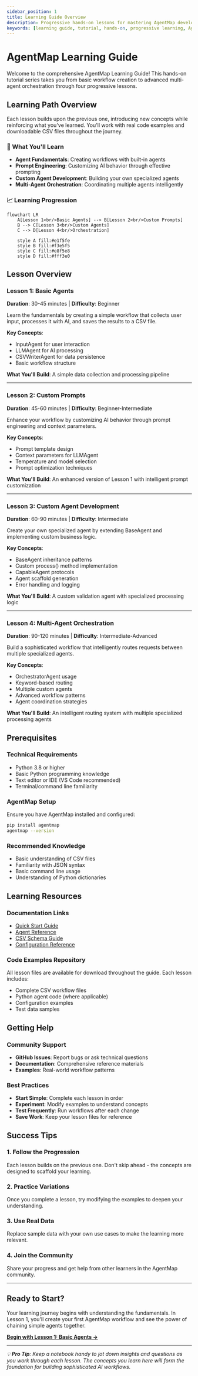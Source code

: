 ```yaml
---
sidebar_position: 1
title: Learning Guide Overview
description: Progressive hands-on lessons for mastering AgentMap development
keywords: [learning guide, tutorial, hands-on, progressive learning, AgentMap basics]
---
```


# AgentMap Learning Guide

Welcome to the comprehensive AgentMap Learning Guide! This hands-on tutorial series takes you from basic workflow creation to advanced multi-agent orchestration through four progressive lessons.

## Learning Path Overview

Each lesson builds upon the previous one, introducing new concepts while reinforcing what you've learned. You'll work with real code examples and downloadable CSV files throughout the journey.

### 🎯 What You'll Learn

- **Agent Fundamentals**: Creating workflows with built-in agents
- **Prompt Engineering**: Customizing AI behavior through effective prompting
- **Custom Agent Development**: Building your own specialized agents
- **Multi-Agent Orchestration**: Coordinating multiple agents intelligently

### 📈 Learning Progression

```mermaid
flowchart LR
    A[Lesson 1<br/>Basic Agents] --> B[Lesson 2<br/>Custom Prompts]
    B --> C[Lesson 3<br/>Custom Agents] 
    C --> D[Lesson 4<br/>Orchestration]
    
    style A fill:#e1f5fe
    style B fill:#f3e5f5
    style C fill:#e8f5e8
    style D fill:#fff3e0
```

## Lesson Overview

### Lesson 1: Basic Agents
**Duration**: 30-45 minutes | **Difficulty**: Beginner

Learn the fundamentals by creating a simple workflow that collects user input, processes it with AI, and saves the results to a CSV file.

**Key Concepts**:
- InputAgent for user interaction
- LLMAgent for AI processing
- CSVWriterAgent for data persistence
- Basic workflow structure

**What You'll Build**: A simple data collection and processing pipeline

---

### Lesson 2: Custom Prompts  
**Duration**: 45-60 minutes | **Difficulty**: Beginner-Intermediate

Enhance your workflow by customizing AI behavior through prompt engineering and context parameters.

**Key Concepts**:
- Prompt template design
- Context parameters for LLMAgent
- Temperature and model selection
- Prompt optimization techniques

**What You'll Build**: An enhanced version of Lesson 1 with intelligent prompt customization

---

### Lesson 3: Custom Agent Development
**Duration**: 60-90 minutes | **Difficulty**: Intermediate

Create your own specialized agent by extending BaseAgent and implementing custom business logic.

**Key Concepts**:
- BaseAgent inheritance patterns
- Custom process() method implementation
- CapableAgent protocols
- Agent scaffold generation
- Error handling and logging

**What You'll Build**: A custom validation agent with specialized processing logic

---

### Lesson 4: Multi-Agent Orchestration
**Duration**: 90-120 minutes | **Difficulty**: Intermediate-Advanced

Build a sophisticated workflow that intelligently routes requests between multiple specialized agents.

**Key Concepts**:
- OrchestratorAgent usage
- Keyword-based routing
- Multiple custom agents
- Advanced workflow patterns
- Agent coordination strategies

**What You'll Build**: An intelligent routing system with multiple specialized processing agents

## Prerequisites

### Technical Requirements
- Python 3.8 or higher
- Basic Python programming knowledge
- Text editor or IDE (VS Code recommended)
- Terminal/command line familiarity

### AgentMap Setup
Ensure you have AgentMap installed and configured:

```bash
pip install agentmap
agentmap --version
```

### Recommended Knowledge
- Basic understanding of CSV files
- Familiarity with JSON syntax
- Basic command line usage
- Understanding of Python dictionaries

## Learning Resources

### Documentation Links
- [Quick Start Guide](/docs/getting-started)
- [Agent Reference](/docs/reference/agents/custom-agents)
- [CSV Schema Guide](/docs/reference/csv-schema)
- [Configuration Reference](/docs/deployment/configuration)

### Code Examples Repository
All lesson files are available for download throughout the guide. Each lesson includes:
- Complete CSV workflow files
- Python agent code (where applicable)
- Configuration examples
- Test data samples

## Getting Help

### Community Support
- **GitHub Issues**: Report bugs or ask technical questions
- **Documentation**: Comprehensive reference materials
- **Examples**: Real-world workflow patterns

### Best Practices
- **Start Simple**: Complete each lesson in order
- **Experiment**: Modify examples to understand concepts
- **Test Frequently**: Run workflows after each change
- **Save Work**: Keep your lesson files for reference

## Success Tips

### 1. **Follow the Progression**
Each lesson builds on the previous one. Don't skip ahead - the concepts are designed to scaffold your learning.

### 2. **Practice Variations**
Once you complete a lesson, try modifying the examples to deepen your understanding.

### 3. **Use Real Data**
Replace sample data with your own use cases to make the learning more relevant.

### 4. **Join the Community**
Share your progress and get help from other learners in the AgentMap community.

---

## Ready to Start?

Your learning journey begins with understanding the fundamentals. In Lesson 1, you'll create your first AgentMap workflow and see the power of chaining simple agents together.

**[Begin with Lesson 1: Basic Agents →](./01-basic-agents)**

---

*💡 **Pro Tip**: Keep a notebook handy to jot down insights and questions as you work through each lesson. The concepts you learn here will form the foundation for building sophisticated AI workflows.*
